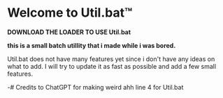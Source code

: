 # Welcome to Util.bat™
**DOWNLOAD THE LOADER TO USE Util.bat**

**this is a small batch utillity that i made while i was bored.**

Util.bat does not have many features yet since i don't have any ideas on what to add.
I will try to update it as fast as possible and add a few small features.

-# Credits to ChatGPT for making weird ahh line 4 for Util.bat
